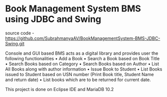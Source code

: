 # Book Management System BMS using JDBC and Swing

source code - https://github.com/SubrahmanyaAV/BookManagementSystem-BMS-JDBC-Swing.git

Console and GUI based BMS acts as a digital library and provides user the following functionalities
• Add a Book • Search a Book based on Book Title 
• Search Books based on Category 
• Search Books based on Author 
• List All Books along with author information 
• Issue Book to Student
• List Books issued to Student based on USN number (Print Book title, Student Name and return date) 
• List books which are to be returned for current date.
     
This project is done on Eclipse IDE and MariaDB 10.2     
